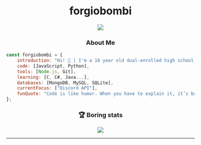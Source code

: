 <h1 align="center">forgiobombi</h2>

<div align="center"><img src="https://user-images.githubusercontent.com/49248449/144116426-307bc795-ce75-4690-9cb1-4a0a3a258647.png" /></div>
</p>

<h3 align="center">About Me</h3>

```JavaScript
const forgiobombi = {
    introduction: "Hi! 👋 | I'm a 18 year old dual-enrolled high school student who just programs random projects for fun.",
    code: [JavaScript, Python],
    tools: [Node.js, Git],
    learning: [C, C#, Java...],
    databases: [MongoDB, MySQL, SQLite],
    currentFocus: ["Discord API"],
    funQuote: "Code is like humor. When you have to explain it, it’s bad. – Cory House"
};
```

<h3 align="center">🏆 Boring stats</h3>
<p align="center">
    <a href="https://metrics.lecoq.io/about/forgiobombi">
        <img align="center" src="https://github.com/forgiobombi/forgiobombi/blob/main/assets/main.svg" />
    </a>

</p>
<hr>
<!--
<h3 align="center">Profile Card</h3>
<p align="center">
    <a href="https://github.com/anuraghazra/github-readme-stats">
        <img align="center" src="https://github-readme-stats.vercel.app/api?username=forgiobombi&show_icons=true&theme=tokyonight&hide_border=true" />
    </a>
    <br>
    <a href="https://github.com/anuraghazra/github-readme-stats">
        <img align="center" src="https://github-readme-stats.vercel.app/api/top-langs/?username=anuraghazra&layout=compact&theme=tokyonight&hide_border=true&langs_count=6&card_width=445" />
    </a>
</p>
-->
